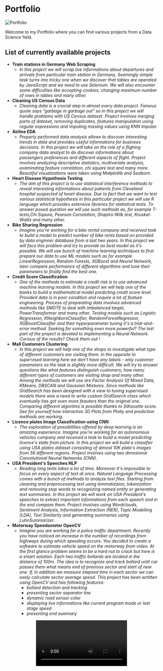 # Portfolio

![Portfolio](https://github.com/testorancza/Portfolio/assets/126068971/ece748b7-6c9f-4d93-98b7-627be7a418bb)

Welcome to my Portfolio where you can find various projects from a Data Science field. 

## List of currently available projects 

- **Train stations in Germany Web Scraping**
  - *In this project we will scrap live informations about departures and arrivals from particular train station in Germany. Seemingly simple task turns into tricky one when we discover that tables are operated by JavaScript and we need to use Selenium. We will also encounter some difficulties like accepting cookies, changing maximum number of rows in tables and many other.*
- **Cleaning US Census Data**
  - *Cleaning data is a crucial step in almost every data project. Famous quote says "garbage in garbage out" so in this project we will handle problems with US Census dataset. Project involves merging parts of dataset, removing duplicates, features manipulation using regular expressions and imputing missing values using KNN Imputer.*
- **Airline EDA**
  - *Properly performed data analysis allows to discover interesting trends in data and provides useful informations for businees decisions. In this project we will take on the role of a flighing company data analyst to do discover informations about passengers preferences and different aspects of flight. Project involves analyzing descriptive statistics, multivariate analysis, examinating feature correlation, chi square test and many more. Beautiful visualizations were taken using Matplotlib and Seaborn.* 
- **Heart Disease Hypothesis Testing**
  - *The aim of this project is to use statistical interference methods to reveal interesting informations about patients from Cleveland hospital suspected of heart disease. Due to fact that we want to test various statistical hypothesis in this particular project we will use R language which provides extensive libraries for statistical tests. To answer posed question we will use such methods as, for example T-tests,Chi Sqaure, Pearson Correlation, Shapiro-Wilk test, Kruskal-Wallis and many other.*
- **Bike Sharing Regression**
  - *Imagine you're working for a bike rental company and received task to build a model to predict number of bike rents based on provided by data enginner database from a last two years. In this project we will face this problem and try to provide as best model as it's possible. We will use bunch of machine learning techniques to first prepare our data to use ML models such as for example LinearRegression, Random Forests, XGBoost and Neural Network,  later compare performance of different algorithms and tune their parameters to finally find the best one.*
- **Credit Score Classification**
  - *One of the methods to estimate a credit risk is to use advanced machine learning models. In this project we will help one of the banks to build a mathematical model predicting credit score level. Provided data is in poor condition and require a lot of feature engineering. Process of preparating data involves advanced methods like SMOTE to deal with imbalanced target, PowerTransformer and many other. Testing models such as Logistic Regression, KNeighborsClassifier, RandomForestRegressor, XGBoostClassifier and their hyperparameter tuning it's a trial-and-error method. Seeking for something even more powerful? The last part of the project is devoted to implementing a Neural Network. Curious of the results? Check them out !*
- **Mall Customers Clustering**
  - *In this project we will help one of the shops to investigate what type of different customers are visiting them. In the opposite to supervised learning here we don't have any labels - only customer parameters so the task is slightly more difficult. We will try to answer questions like what features distinguish customers, how many different types of customers are visiting shop and many other. Among the methods we will use are Factor Analysis Of Mixed Data, KMeans, DBSCAN and Gaussian Mixtures. Since methods like GridSearch has been designed with a view to tuning supervised models there was a need to write custom GridSearch class which eventually has got even more feauters than the original one. Comparing different algoritms is possible thanks to Silhouette score. See for yourself how interactive 3D Plots from Plotly and prediction methods are working.*
- **Licence plates Image Classification using CNN**
  - *The exploration of possibilities offered by deep learning is an amazing experience. Imagine you're working for an autonomous vehicles company and received a task to build a model predicting licence's state from picture. In this project we will build a classifier using USA plates dataset consisting of almost 10K plate's images from 56 different regions. Project involves using two dimesional Convolutional Neural Networks (CNN).*
- **USA President's Speeches NLP**
  - *Reading long texts takes a lot of time. Moreover it's impossible to focus on every aspect of text at once. Natural Language Processing comes with a bunch of methods to analyze text files. Starting from cleaning and preprocessing text using lemmatizaion, tokenization and removing stop words  to recognizing named entity or generating text summaries. In this project we will work on USA President's speeches to extract important informations from each speech and in the end compare them. Project involves using Wordclouds, Sentiment Analysis, Information Extraction (NER), Topic Modelling (LDA), Text Similarity and generating summaries using LuhnSummarizer.*
- **Motorway Speedometer OpenCV**
  - *Imagine you are working for a police traffic department. Recently you have noticed an increase in the number of recordings from highways during which speeding occurs. You decided to create a software to estimate vehicle speed on the motorway from video. At the first glance problem seems to be a hard nut to crack but here is a smart solution. Each two traffic bollards are located in the distance of 100m. The idea is to recognize and track bollard until car passes them what means end of previous sector and start of new one. If, in addition we measure elapsed time in each sector we can easly calculate sector average speed. This project has been wrtitten using OpenCV and has following features:*
    - *bollard detection and tracking*
    - *presenting sector separator line*
    - *dynamic road sensor color*
    - *displaying live informations like current program mode or last stage speed*
    - *presenting end summary*


<div align = "center"> <video src = "https://github.com/testorancza/Portfolio/assets/126068971/96c5401c-70c8-428a-8be7-533c2e9419c6" width = 300> </div>

